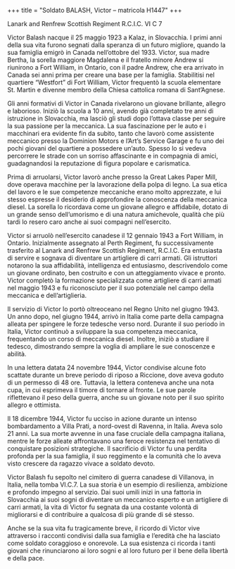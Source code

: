 +++
title = "Soldato BALASH, Victor – matricola H1447"
+++

Lanark and Renfrew Scottish Regiment R.C.I.C.
VI C 7

Victor Balash nacque il 25 maggio 1923 a Kalaz, in Slovacchia. I primi anni della sua vita furono segnati dalla speranza di un futuro migliore, quando la sua famiglia emigrò in Canada nell’ottobre del 1933. Victor, sua madre Bertha, la sorella maggiore Magdalena e il fratello minore Andrew si riunirono a Fort William, in Ontario, con il padre Andrew, che era arrivato in Canada sei anni prima per creare una base per la famiglia. Stabilitisi nel quartiere “Westfort” di Fort William, Victor frequentò la scuola elementare St. Martin e divenne membro della Chiesa cattolica romana di Sant’Agnese.

Gli anni formativi di Victor in Canada rivelarono un giovane brillante, allegro e laborioso. Iniziò la scuola a 10 anni, avendo già completato tre anni di istruzione in Slovacchia, ma lasciò gli studi dopo l’ottava classe per seguire la sua passione per la meccanica. La sua fascinazione per le auto e i macchinari era evidente fin da subito, tanto che lavorò come assistente meccanico presso la Dominion Motors e l’Art’s Service Garage e fu uno dei pochi giovani del quartiere a possedere un’auto. 
Spesso lo si vedeva percorrere le strade con un sorriso affascinante e in compagnia di amici, guadagnandosi la reputazione di figura popolare e carismatica.

Prima di arruolarsi, Victor lavorò anche presso la Great Lakes Paper Mill, dove operava macchine per la lavorazione della polpa di legno. La sua etica del lavoro e le sue competenze meccaniche erano molto apprezzate, e lui stesso espresse il desiderio di approfondire la conoscenza della meccanica diesel. 
La sorella lo ricordava come un giovane allegro e affidabile, dotato di un grande senso dell’umorismo e di una natura amichevole, qualità che più tardi lo resero caro anche ai suoi compagni nell’esercito.

Victor si arruolò nell’esercito canadese il 12 gennaio 1943 a Fort William, in Ontario. Inizialmente assegnato al Perth Regiment, fu successivamente trasferito al Lanark and Renfrew Scottish Regiment, R.C.I.C. 
Era entusiasta di servire e sognava di diventare un artigliere di carri armati. 
Gli istruttori notarono la sua affidabilità, intelligenza ed entusiasmo, descrivendolo come un giovane ordinato, ben costruito e con un atteggiamento vivace e pronto. Victor completò la formazione specializzata come artigliere di carri armati nel maggio 1943 e fu riconosciuto per il suo potenziale nel campo della meccanica e dell’artiglieria.

Il servizio di Victor lo portò oltreoceano nel Regno Unito nel giugno 1943. Un anno dopo, nel giugno 1944, arrivò in Italia come parte della campagna alleata per spingere le forze tedesche verso nord. Durante il suo periodo in Italia, Victor continuò a sviluppare la sua competenza meccanica, frequentando un corso di meccanica diesel. Inoltre, iniziò a studiare il tedesco, dimostrando sempre la voglia di ampliare le sue conoscenze e abilità.

In una lettera datata 24 novembre 1944, Victor condivise alcune foto scattate durante un breve periodo di riposo a Riccione, dove aveva goduto di un permesso di 48 ore. Tuttavia, la lettera conteneva anche una nota cupa, in cui esprimeva il timore di tornare al fronte. Le sue parole riflettevano il peso della guerra, anche su un giovane noto per il suo spirito allegro e ottimista.

Il 18 dicembre 1944, Victor fu ucciso in azione durante un intenso bombardamento a Villa Prati, a nord-ovest di Ravenna, in Italia. 
Aveva solo 21 anni. 
La sua morte avvenne in una fase cruciale della campagna italiana, mentre le forze alleate affrontavano una feroce resistenza nel tentativo di conquistare posizioni strategiche. 
Il sacrificio di Victor fu una perdita profonda per la sua famiglia, il suo reggimento e la comunità che lo aveva visto crescere da ragazzo vivace a soldato devoto.

Victor Balash fu sepolto nel cimitero di guerra canadese di Villanova, in Italia, nella tomba VI.C.7. 
La sua storia è un esempio di resilienza, ambizione e profondo impegno al servizio. Dai suoi umili inizi in una fattoria in Slovacchia ai suoi sogni di diventare un meccanico esperto e un artigliere di carri armati, la vita di Victor fu segnata da una costante volontà di migliorarsi e di contribuire a qualcosa di più grande di sé stesso.

Anche se la sua vita fu tragicamente breve, il ricordo di Victor vive attraverso i racconti condivisi dalla sua famiglia e l’eredità che ha lasciato come soldato coraggioso e onorevole. 
La sua esistenza ci ricorda i tanti giovani che rinunciarono ai loro sogni e al loro futuro per il bene della libertà e della pace.


